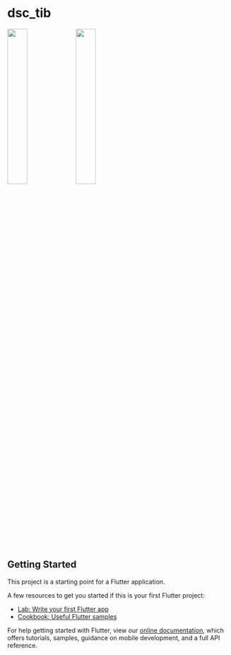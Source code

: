 # dsc_tib

<img src=https://user-images.githubusercontent.com/43213197/60588496-bb168480-9db4-11e9-9bcd-ea40d4a36c2e.png width = 30%>
<img src=https://user-images.githubusercontent.com/43213197/60588516-c79add00-9db4-11e9-9c81-935f75899cbe.png width = 30%>

## Getting Started

This project is a starting point for a Flutter application.

A few resources to get you started if this is your first Flutter project:

- [Lab: Write your first Flutter app](https://flutter.io/docs/get-started/codelab)
- [Cookbook: Useful Flutter samples](https://flutter.io/docs/cookbook)

For help getting started with Flutter, view our 
[online documentation](https://flutter.io/docs), which offers tutorials, 
samples, guidance on mobile development, and a full API reference.
